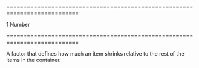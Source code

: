 ===========================================================================
<!--default-->1<!--/default-->
<!--type-->Number<!--/type-->
===========================================================================

<!--shortDescription-->
A factor that defines how much an item shrinks relative to the rest of the items in the container.
<!--/shortDescription-->

<!--fullDescription-->

<!--/fullDescription-->